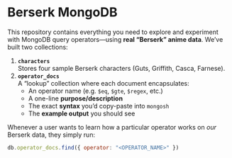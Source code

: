 # Berserk MongoDB 

This repository contains everything you need to explore and experiment with MongoDB query operators—using **real “Berserk” anime data**. We’ve built two collections:

1. **`characters`**  
   Stores four sample Berserk characters (Guts, Griffith, Casca, Farnese).  
2. **`operator_docs`**  
   A “lookup” collection where each document encapsulates:
   - An operator name (e.g. `$eq`, `$gte`, `$regex`, etc.)  
   - A one-line **purpose/description**  
   - The exact **syntax** you’d copy-paste into `mongosh`  
   - The **example output** you should see  

Whenever a user wants to learn how a particular operator works on _our_ Berserk data, they simply run:
```js
db.operator_docs.find({ operator: "<OPERATOR_NAME>" })

